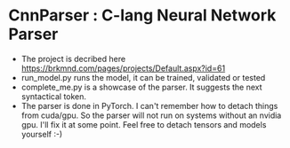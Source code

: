 # CnnParser : C-lang Neural Network Parser

- The project is decribed here https://brkmnd.com/pages/projects/Default.aspx?id=61
- run\_model.py runs the model, it can be trained, validated or tested
- complete\_me.py is a showcase of the parser. It suggests the next syntactical token.
- The parser is done in PyTorch. I can't remember how to detach things from cuda/gpu. So the parser will not run on systems without an nvidia gpu. I'll fix it at some point. Feel free to detach tensors and models yourself :-)
